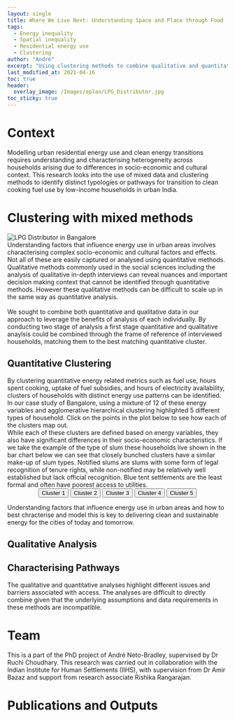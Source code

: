 ```yaml
---
layout: single
title: Where We Live Next: Understanding Space and Place through Food
tags:
  - Energy inequality
  - Spatial inequality
  - Residential energy use
  - Clustering
author: "André"
excerpt: "Using clustering methods to combine qualitative and quantitative approaches, and identify and characterise energy transition pathways for low-income households in urban India"
last_modified_at: 2021-04-16
toc: true
header:
  overlay_image: /Images/eplan/LPG_Distributor.jpg
toc_sticky: true
---
```

<!-- Load d3.js -->
<script src="https://d3js.org/d3.v4.js"></script>



# Context

Modelling urban residential energy use and clean energy transitions requires understanding and characterising heterogeneity across households arising due to differences in socio-economic and cultural context. This research looks into the use of mixed data and clustering methods to identify distinct typologies or pathways for transition to clean cooking fuel use by low-income households in urban India.

<div id="stickyarticle">
<h1 class="category">Clustering with mixed methods</h1>
<!--<h2 class="title">Using qualitative and quantitative data</h2>-->
<div id="wrapper">
  <div id="sticky">
    <img id="sticky"
         src="/home/Images/eplan/Fuel_Stacking_wide.jpg"
         alt="LPG Distributor in Bangalore"
         caption="Photo credit: A Neto-Bradley">
  </div>
  <body>Understanding factors that influence energy use in urban areas involves characterising complex socio-economic and cultural factors and effects. Not all of these are easily captured or analysed using quantitative methods. Qualitative methods commonly used in the social sciences including the analysis of qualitative in-depth interviews can reveal nuances and important decision making context that cannot be identified through quantitative methods. However these qualitative methods can be difficult to scale up in the same way as quantitative analysis.<br>
  <br>
  We sought to combine both quantitative and qualitative data in our approach to leverage the benefits of analysis of each individually. By conducting two stage of analysis a first stage quantitative and qualitative anaylsis could be combined through the frame of reference of interviewed households, matching them to the best matching quantitative cluster.</body>
</div>
  <h2 class="title">Quantitative Clustering</h2>
<!--<div id="wrapper">-->
  <!-- Initialize a select button -->
  <!-- <select id="selectButton"></select> -->
  <!--<div id="my_dataviz"></div> -->
  <body>By clustering quantitative energy related metrics such as fuel use, hours spent cooking, uptake of fuel subsidies, and hours of electricity availability, clusters of households with distinct energy use patterns can be identified. In our case study of Bangalore, using a mixture of 12 of these energy variables and agglomerative hierarchical clustering highlighted 5 different types of household. Click on the points in the plot below to see how each of the clusters map out. </body>
<!--</div>-->
<div id="wrapper">
  <!-- Initialize a select button -->
  <!-- <select id="selectButton"></select> -->
  <div id="my_datapoints"></div>
  <body>While each of these clusters are defined based on energy variables, they also have significant differences in their socio-economic characteristics. If we take the example of the type of slum these households live shown in the bar chart below we can see that closely bunched clusters have a similar make-up of slum types. Notified slums are slums with some form of legal recognition of tenure rights, while non-notified may be relatively well established but lack official recognition. Blue tent settlements are the least formal and often have poorest access to utilities. </body>
</div>
<div id="wrapper">
<!-- Create a div where the graph will take place -->
<div id="my_dataviz_2"></div>
  <!-- Initialize a select button -->
  <!-- <select id="selectButton"></select> -->
  <!-- Add 2 buttons -->
  <center>
<button class="btn {{ f.btn_class }}" onclick="update('1')">Cluster 1</button>
<button class="btn {{ f.btn_class }}" onclick="update('2')">Cluster 2</button>
<button class="btn {{ f.btn_class }}" onclick="update('3')">Cluster 3</button>
<button class="btn {{ f.btn_class }}" onclick="update('4')">Cluster 4</button>
<button class="btn {{ f.btn_class }}" onclick="update('5')">Cluster 5</button>
  </center>
  <p></p>
 <body>Understanding factors that influence energy use in urban areas and how to best chracterise and model this is key to delivering clean and sustainable energy for the cities of today and tomorrow.</body>
</div>
   <h2 class="title">Qualitative Analysis</h2>
  
   <h2 class="title">Characterising Pathways</h2>
  <body>The qualitative and quantitative analyses highlight different issues and barriers associated with access. The analyses are difficult to directly combine given that the underlying assumptions and data requirements in these methods are incompatible.
</div>


# Team
This is a part of the PhD project of André Neto-Bradley, supervised by Dr Ruchi Choudhary. This research was carried out in collaboration with the Indian Institute for Human Settlements (IIHS), with supervision from Dr Amir Bazaz and support from research associate Rishika Rangarajan.

# Publications and Outputs


<!-- Graphic -->

 <script>

// set the dimensions and margins of the graph
var margin = {top: 30, right: 30, bottom: 30, left: 60},
    width = 760 - margin.left - margin.right,
    height = 400 - margin.top - margin.bottom;

// append the svg object to the body of the page
var svg = d3.select("#my_dataviz")
  .append("svg")
    // Responsive SVG needs these 2 attributes and no width and height attr.
      .attr("preserveAspectRatio", "xMinYMin meet")
      .attr("viewBox", "0 0 760 400")
     .classed("svg-content-responsive", true)
    .append("g")
      .attr("transform", "translate(" + margin.left + "," + margin.top + ")");

//Read the data
d3.csv("https://raw.githubusercontent.com/holtzy/data_to_viz/master/Example_dataset/5_OneCatSevNumOrdered.csv", function(data) {

  // group the data: I want to draw one line per group
  var sumstat = d3.nest() // nest function allows to group the calculation per level of a factor
    .key(function(d) { return d.name;})
    .entries(data);

  // Add X axis --> it is a date format
  var x = d3.scaleLinear()
    .domain(d3.extent(data, function(d) { return d.year; }))
    .range([ 0, width ]);
  svg.append("g")
    .attr("transform", "translate(0," + height + ")")
    .call(d3.axisBottom(x).ticks(5));

  // Add Y axis
  var y = d3.scaleLinear()
    .domain([0, d3.max(data, function(d) { return +d.n; })])
    .range([ height, 0 ]);
  svg.append("g")
    .call(d3.axisLeft(y));

  // color palette
  var res = sumstat.map(function(d){ return d.key }) // list of group names
  var color = d3.scaleOrdinal()
    .domain(res)
    .range(['#ed217b','#ee3788','#f04d95','#f263a2','#f479af','#f690bd','#f7a6ca','#f9bcd7','#fbd2e4'])

  // create a tooltip
// create a tooltip
  var Tooltip = svg
    .append("text")
    .attr("x", 10)
    .attr("y", 0)
    .style("opacity", 1)
    .style("font-size", 17)

  // Three function that change the tooltip when user hover / move / leave a cell
  var mouseover = function(d) {
    Tooltip.style("opacity", 1)
    d3.selectAll(".myArea").style("opacity", .2)
      .transition()
      .duration(200)
    d3.select(this)
      .transition()
      .duration(200)
      .style("stroke-width", "3")
      .style("opacity", 1)
  }
  var mousemove = function(d,i) {
    grp = res[i]
    Tooltip.text(grp)
  }
  var mouseleave = function(d) {
    Tooltip.style("opacity", 0)
    d3.selectAll(".myArea").style("opacity", 1).style("stroke-width", "1.5")
      .transition()
      .duration(200)
   }

 

  // Draw the line
  svg.selectAll(".line")
      .data(sumstat)
      .enter()
      .append("path")
        .attr("class","myArea")
        .attr("fill", "none")
        .attr("stroke", function(d){ return color(d.key) })
        .attr("stroke-width", 1.5)
        .on("mouseover", mouseover)
        .on("mousemove", mousemove)
        .on("mouseleave", mouseleave)
        .attr("d", function(d){
          return d3.line()
            .x(function(d) { return x(d.year); })
            .y(function(d) { return y(0); })
            (d.values)
        })
        .transition()
        .duration(1200)
        .attr("d", function(d){
          return d3.line()
            .x(function(d) { return x(d.year); })
            .y(function(d) { return y(d.n); })
            (d.values)
        })

})

</script>

<script>
  // set the dimensions and margins of the graph
  var margin = {top: 20, right: 100, bottom:30, left: 100},
      width = 600 - margin.left - margin.right,
      height = 300 - margin.top - margin.bottom;
  
  // append the svg object to the body of the page
  var svgP = d3.select("#my_datapoints")
      .append("svg")
      // Responsive SVG needs these 2 attributes and no width and height attr.
        .attr("preserveAspectRatio", "xMinYMin meet")
        .attr("viewBox", "0 0 600 300")
        .classed("svg-content-responsive", true)
      .append("g")
        .attr("transform", "translate(" + margin.left + "," + margin.top + ")");
  
  
  //Read the data
  d3.csv("https://raw.githubusercontent.com/EECi/home/main/data/eeci_pathway_PCA.csv", function(data) {
  
    // Add X axis
    var x = d3.scaleLinear()
      .domain([-5, 5])
      .range([ 0, width ]);
    svgP.append("g")
      .attr("transform", "translate(0," + height + ")")
      .call(d3.axisBottom(x));
  
    // Add Y axis
    var y = d3.scaleLinear()
      .domain([-5, 5])
      .range([ height, 0]);
    svgP.append("g")
      .call(d3.axisLeft(y));
  
    // Color scale: give me a specie name, I return a color
    var color_c = d3.scaleOrdinal()
      .domain(["Cluster_1", "Cluster_2", "Cluster_3", "Cluster_4", "Cluster_5"])
      .range(["#1a5e49", "#207259", "#258668", "#2b9a78","#31ae88"])
  
    // Add a tooltip div. Here I define the general feature of the tooltip: stuff that do not depend on the data point.
    // Its opacity is set to 0: we don't see it by default.
    var Tooltip = d3.select("#my_datapoints")
      .append("div")
      .style("position", "absolute")
      .style("opacity", 0)
      .attr("class", "tooltip")
      .style("border", "solid")
      .style("border-width", "0px")
      .style("border-radius", "0px")
      .style("padding", "10px")
  
  
    // Highlight the specie that is hovered
    var highlight = function(d){
  
      clust = d.Cluster
  
      d3.selectAll(".dot")
        .transition()
        .duration(200)
        .style("fill", "lightgrey")
        .attr("r", 2)
  
      d3.selectAll("."+clust)
        .transition()
        .duration(200)
        .style("fill", color_c(clust))
        .attr("r", 5)
  
      Tooltip
        .style("opacity", 1)
        .style("background-color", color_c(clust))
    }
  
   var onmove = function(d) {
      x = d3.event.x
      y = d3.event.y

      Tooltip.html(d.Cluster)
        //.style("left", (d3.mouse(this)[0]+90) + "px")
        //.style("top", (d3.mouse(this)[1]) + "px")
        .style('top', y-10 + 'px') // edited
        .style('left', x+'px') // edited
    }
    
    // Highlight the specie that is hovered
    var lowlight = function(){
  
      d3.selectAll(".dot")
        .transition()
        .duration(200)
        .style("fill", "lightgrey")
        .attr("r", 4 )
  
      Tooltip
        .transition()
        .duration(200)
        .style("opacity", 0)
    }
  
    
    // Add dots
    svgP.append("g")
      .selectAll("dot")
      .data(data)
      .enter()
      .append("circle")
        .attr("class", function (d) { return "dot " + d.Cluster } )
        .attr("cx", function (d) { return x(d.PrincipleComp2); } )
        .attr("cy", function (d) { return y(0); } )
        .attr("r", 4)
        .style("fill", function (d) { return color_c(d.Cluster) } )
      .on("mouseover", highlight)
      .on("mouseleave", lowlight)
      .on("mousemove", onmove)
      .transition()
      .duration(1200)
        .attr("cy", function (d) { return y(d.PrincipleComp1); } )
  
  })
  
  </script>





<script>

// set the dimensions and margins of the graph
  var marginWhole2 = {top: 30, right: 100, bottom: 20, left: 100},
    sizeWide = 600 - marginWhole2.left - marginWhole2.right
    sizeHigh = 300 - marginWhole2.top - marginWhole2.bottom;

// append the svg object to the body of the page
var svgGroups = d3.select("#my_dataviz_2")
    .append("svg")
    // Responsive SVG needs these 2 attributes and no width and height attr.
      .attr("preserveAspectRatio", "xMinYMin meet")
      .attr("viewBox", "0 0 600 300")
     .classed("svg-content-responsive", true)
    .append("g")
      .attr("transform", "translate(" + marginWhole2.left + "," + marginWhole2.top + ")");
  

// Initialize the X axis
var x = d3.scaleBand()
  .range([ 0, sizeWide ])
  .padding(0.2);
var xAxis = svgGroups.append("g")
  .attr("transform", "translate(0," + sizeHigh + ")")

// Initialize the Y axis
var y = d3.scaleLinear()
  .range([ sizeHigh, 0]);
var yAxis = svgGroups.append("g")
  .attr("class", "myYaxis")

// A function that create / update the plot for a given variable:
function update(selectedVar) {

  // Parse the Data
  d3.csv("https://raw.githubusercontent.com/EECi/home/main/data/eeci_barplot_pathways.csv", function(data) {

    // X axis
    x.domain(data.map(function(d) { return d.Type; }))
    xAxis.transition().duration(1000).call(d3.axisBottom(x))

    // Add Y axis
    y.domain([0, d3.max(data, function(d) { return +d[selectedVar] }) ]);
    yAxis.transition().duration(1000).call(d3.axisLeft(y));

    // Color scale: give me a specie name, I return a color
    var color_u = d3.scaleOrdinal()
    .domain(["Notified-Slum", "Non-notified Slum", "Blue Tent Settlement" ])
    .range([ "#ed217b", "#f479af", "#fbd2e4"])
  
    // variable u: map data to existing bars
    var u = svgGroups.selectAll("rect")
      .data(data)

    // update bars
    u
      .enter()
      .append("rect")
      .merge(u)
      .transition()
      .duration(500)
        .attr("x", function(d) { return x(d.Type); })
        .attr("y", function(d) { return y(d[selectedVar]); })
        .attr("width", x.bandwidth())
        .attr("height", function(d) { return sizeHigh - y(d[selectedVar]); })
        .attr("fill", function (d) { return color_u(d[selectedVar]) })
  })

}

// Initialize plot
update('1')

</script>
